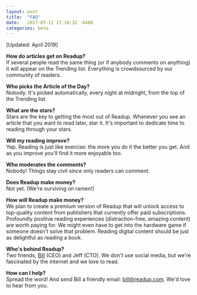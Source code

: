 ```yaml
---
layout: post
title:  "FAQ"
date:   2017-07-12 17:10:32 -0400
categories: beta
---
```

[Updated: April 2019]

**How do articles get on Readup?**<br>
If several people read the same thing (or if anybody comments on anything) it will appear on the Trending list. Everything is crowdsourced by our community of readers.

**Who picks the Article of the Day?**<br>
Nobody. It's picked automatically, every night at midnight, from the top of the Trending list.

**What are the stars?**<br>
Stars are the key to getting the most out of Readup. Whenever you see an article that you want to read later, star it. It's important to dedicate time to reading through your stars.

**Will my reading improve?**<br>
Yep. Reading is just like exercise: the more you do it the better you get. And as you improve you'll find it more enjoyable too. 

**Who moderates the comments?**<br>
Nobody! Things stay civil since only readers can comment.

**Does Readup make money?**<br>
Not yet. (We're surviving on ramen!)

**How <i>will</i> Readup make money?**<br>
We plan to create a premium version of Readup that will unlock access to top-quality content from publishers that currently offer paid subscriptions. Profoundly positive reading experiences (distraction-free, amazing content) are worth paying for. We might even have to get into the hardware game if someone doesn't solve that problem. Reading digital content should be just as delightful as reading a book.

**Who's behind Readup?**<br>
Two friends, [Bill](https://www.billloundy.com) (CEO)
 and Jeff (CTO). We don't use social media, but we're fascinated by the internet and we love to read.

**How can I help?**<br>
Spread the word! And send Bill a friendly email: bill@readup.com. We'd love to hear from you. 